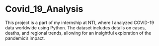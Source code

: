 # Covid_19_Analysis
This project is a part of my internship at NTI, where I analyzed COVID-19 data worldwide using Python. The dataset includes details on cases, deaths, and regional trends, allowing for an insightful exploration of the pandemic’s impact.
